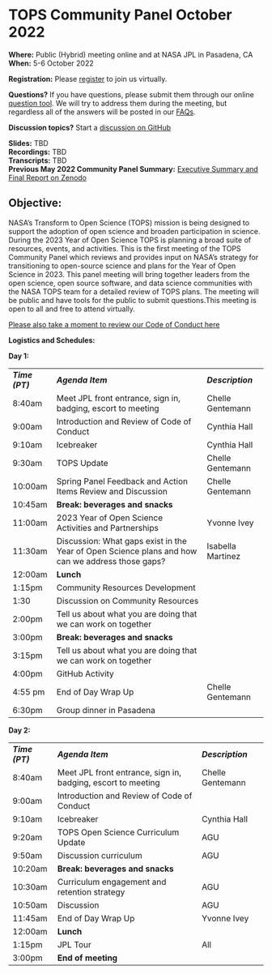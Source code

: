 # TOPS Community Panel October 2022

**Where:** Public (Hybrid) meeting online and at NASA JPL in Pasadena, CA  
**When:** 5-6 October 2022

**Registration:** Please [register](https://forms.gle/3BASj5BqAqwyprMQ8) to join us virtually.

**Questions?** If you have questions, please submit them through our online [question tool](https://nasa.cnf.io/sessions/bx7z/#!/dashboard). We will try to address them during the meeting, but regardless all of the answers will be posted in our [FAQs](https://github.com/nasa/Transform-to-Open-Science/blob/main/docs/Area1_Engagement/engagement_faq.md).


**Discussion topics?** Start a [discussion on GitHub](https://github.com/nasa/Transform-to-Open-Science/discussions)


**Slides:** TBD \
**Recordings:** TBD \
**Transcripts:** TBD  
**Previous May 2022 Community Panel Summary:** [Executive Summary and Final Report on Zenodo](https://doi.org/10.5281/zenodo.6875090)

## Objective: 
NASA’s Transform to Open Science (TOPS) mission is being designed to support the adoption of open science and broaden participation in science. During the 2023 Year of Open Science TOPS is planning a broad suite of resources, events, and activities. This is the first meeting of the TOPS Community Panel which reviews and provides input on NASA’s strategy for transitioning to open-source science and plans for the Year of Open Science in 2023. This panel meeting will bring together leaders from the open science, open source software, and data science communities with the NASA TOPS team for a detailed review of TOPS plans. The meeting will be public and have tools for the public to submit questions.This meeting is open to all and free to attend virtually.

[Please also take a moment to review our Code of Conduct here](../../../CODE_OF_CONDUCT.md)

<!-----

Yay, no errors, warnings, or alerts!

Conversion time: 0.719 seconds.


Using this Markdown file:

1. Paste this output into your source file.
2. See the notes and action items below regarding this conversion run.
3. Check the rendered output (headings, lists, code blocks, tables) for proper
   formatting and use a linkchecker before you publish this page.

Conversion notes:

* Docs to Markdown version 1.0β33
* Thu Sep 15 2022 17:23:30 GMT-0700 (PDT)
* Source doc: Untitled document
* Tables are currently converted to HTML tables.
----->


**Logistics and Schedules:**

**Day 1:**


<table>
  <tr>
   <td><strong><em>Time (PT)</em></strong>
   </td>
   <td><strong><em>Agenda Item</em></strong>
   </td>
   <td><strong><em>Description</em></strong>
   </td>
  </tr>
  <tr>
   <td>8:40am
   </td>
   <td>Meet JPL front entrance, sign in, badging, escort to meeting
   </td>
   <td>Chelle Gentemann
   </td>
  </tr>
  <tr>
   <td>9:00am
   </td>
   <td>Introduction and Review of Code of Conduct
   </td>
   <td>Cynthia Hall
   </td>
  </tr>
  <tr>
   <td>9:10am
   </td>
   <td>Icebreaker
   </td>
   <td>Cynthia Hall
   </td>
  </tr>
  <tr>
   <td>9:30am
   </td>
   <td>TOPS Update 
   </td>
   <td>Chelle Gentemann
   </td>
  </tr>
  <tr>
   <td>10:00am
   </td>
   <td>Spring Panel Feedback and Action Items Review and Discussion
   </td>
   <td>Chelle Gentemann
   </td>
  </tr>
  <tr>
   <td>10:45am
   </td>
   <td colspan="2" ><strong>Break: beverages and snacks</strong>
   </td>
  </tr>
  <tr>
   <td>11:00am 
   </td>
   <td>2023 Year of Open Science Activities and Partnerships
   </td>
   <td>Yvonne Ivey
   </td>
  </tr>
  <tr>
   <td>11:30am
   </td>
   <td>Discussion: What gaps exist in the Year of Open Science plans and how can we address those gaps?
   </td>
   <td>Isabella Martinez
   </td>
  </tr>
  <tr>
   <td>12:00am
   </td>
   <td><strong>Lunch</strong>
   </td>
   <td>
   </td>
  </tr>
  <tr>
   <td>1:15pm
   </td>
   <td colspan="2" >Community Resources Development
   </td>
  </tr>
  <tr>
   <td>1:30
   </td>
   <td>Discussion on Community Resources
   </td>
   <td>
   </td>
  </tr>
  <tr>
   <td>2:00pm
   </td>
   <td>Tell us about what you are doing that we can work on together
   </td>
   <td>
   </td>
  </tr>
  <tr>
   <td>3:00pm
   </td>
   <td><strong>Break: beverages and snacks</strong>
   </td>
   <td>
   </td>
  </tr>
  <tr>
   <td>3:15pm
   </td>
   <td>Tell us about what you are doing that we can work on together
   </td>
   <td>
   </td>
  </tr>
  <tr>
   <td>4:00pm
   </td>
   <td>GitHub Activity
   </td>
   <td>
   </td>
  </tr>
  <tr>
   <td>4:55 pm
   </td>
   <td>End of Day Wrap Up
   </td>
   <td>Chelle Gentemann
   </td>
  </tr>
  <tr>
   <td>6:30pm
   </td>
   <td>Group dinner in Pasadena
   </td>
   <td>
   </td>
  </tr>
</table>


**Day 2:**


<table>
  <tr>
   <td><strong><em>Time (PT)</em></strong>
   </td>
   <td><strong><em>Agenda Item</em></strong>
   </td>
   <td><strong><em>Description</em></strong>
   </td>
  </tr>
  <tr>
   <td>8:40am
   </td>
   <td>Meet JPL front entrance, sign in, badging, escort to meeting
   </td>
   <td>Chelle Gentemann
   </td>
  </tr>
  <tr>
   <td>9:00am
   </td>
   <td>Introduction and Review of Code of Conduct
   </td>
   <td>
   </td>
  </tr>
  <tr>
   <td>9:10am
   </td>
   <td>Icebreaker
   </td>
   <td>Cynthia Hall
   </td>
  </tr>
  <tr>
   <td>9:20am
   </td>
   <td>TOPS Open Science Curriculum Update
   </td>
   <td>AGU
   </td>
  </tr>
  <tr>
   <td>9:50am
   </td>
   <td>Discussion curriculum
   </td>
   <td>AGU
   </td>
  </tr>
  <tr>
   <td>10:20am
   </td>
   <td><strong>Break: beverages and snacks</strong>
   </td>
   <td>
   </td>
  </tr>
  <tr>
   <td>10:30am 
   </td>
   <td>Curriculum engagement and retention strategy
   </td>
   <td>AGU
   </td>
  </tr>
  <tr>
   <td>10:50am
   </td>
   <td>Discussion 
   </td>
   <td>AGU
   </td>
  </tr>
  <tr>
   <td>11:45am
   </td>
   <td>End of Day Wrap Up
   </td>
   <td>Yvonne Ivey
   </td>
  </tr>
  <tr>
   <td>12:00am
   </td>
   <td><strong>Lunch</strong>
   </td>
   <td>
   </td>
  </tr>
  <tr>
   <td>1:15pm
   </td>
   <td>JPL Tour 
   </td>
   <td>All
   </td>
  </tr>
  <tr>
   <td>3:00pm
   </td>
   <td colspan="2" ><strong>End of meeting</strong>
   </td>
  </tr>
</table>


